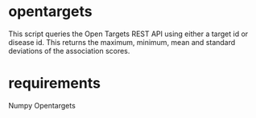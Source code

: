# opentargets

This script queries the Open Targets REST API using either a target id or disease id. 
This returns the maximum, minimum, mean and standard deviations of the association scores.

# requirements
Numpy
Opentargets
